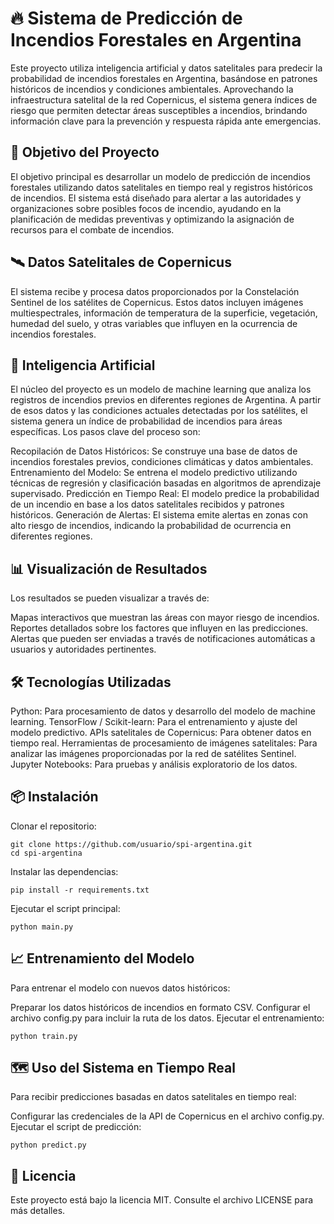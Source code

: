 # 🔥 Sistema de Predicción de Incendios Forestales en Argentina

Este proyecto utiliza inteligencia artificial y datos satelitales para predecir la probabilidad de incendios forestales en Argentina, basándose en patrones históricos de incendios y condiciones ambientales. Aprovechando la infraestructura satelital de la red Copernicus, el sistema genera índices de riesgo que permiten detectar áreas susceptibles a incendios, brindando información clave para la prevención y respuesta rápida ante emergencias.

## 🚀 Objetivo del Proyecto

El objetivo principal es desarrollar un modelo de predicción de incendios forestales utilizando datos satelitales en tiempo real y registros históricos de incendios. El sistema está diseñado para alertar a las autoridades y organizaciones sobre posibles focos de incendio, ayudando en la planificación de medidas preventivas y optimizando la asignación de recursos para el combate de incendios.

## 🛰️ Datos Satelitales de Copernicus

El sistema recibe y procesa datos proporcionados por la Constelación Sentinel de los satélites de Copernicus. Estos datos incluyen imágenes multiespectrales, información de temperatura de la superficie, vegetación, humedad del suelo, y otras variables que influyen en la ocurrencia de incendios forestales.

## 🧠 Inteligencia Artificial

El núcleo del proyecto es un modelo de machine learning que analiza los registros de incendios previos en diferentes regiones de Argentina. A partir de esos datos y las condiciones actuales detectadas por los satélites, el sistema genera un índice de probabilidad de incendios para áreas específicas. Los pasos clave del proceso son:

  Recopilación de Datos Históricos: Se construye una base de datos de incendios forestales previos, condiciones climáticas y datos ambientales.
  Entrenamiento del Modelo: Se entrena el modelo predictivo utilizando técnicas de regresión y clasificación basadas en algoritmos de aprendizaje supervisado.
  Predicción en Tiempo Real: El modelo predice la probabilidad de un incendio en base a los datos satelitales recibidos y patrones históricos.
  Generación de Alertas: El sistema emite alertas en zonas con alto riesgo de incendios, indicando la probabilidad de ocurrencia en diferentes regiones.

## 📊 Visualización de Resultados

Los resultados se pueden visualizar a través de:

  Mapas interactivos que muestran las áreas con mayor riesgo de incendios.
  Reportes detallados sobre los factores que influyen en las predicciones.
  Alertas que pueden ser enviadas a través de notificaciones automáticas a usuarios y autoridades pertinentes.

## 🛠️ Tecnologías Utilizadas

  Python: Para procesamiento de datos y desarrollo del modelo de machine learning.
  TensorFlow / Scikit-learn: Para el entrenamiento y ajuste del modelo predictivo.
  APIs satelitales de Copernicus: Para obtener datos en tiempo real.
  Herramientas de procesamiento de imágenes satelitales: Para analizar las imágenes proporcionadas por la red de satélites Sentinel. 
  Jupyter Notebooks: Para pruebas y análisis exploratorio de los datos.

## 📦 Instalación

Clonar el repositorio:

    git clone https://github.com/usuario/spi-argentina.git
    cd spi-argentina

Instalar las dependencias:

    pip install -r requirements.txt

Ejecutar el script principal:

    python main.py

## 📈 Entrenamiento del Modelo

Para entrenar el modelo con nuevos datos históricos:

Preparar los datos históricos de incendios en formato CSV.
Configurar el archivo config.py para incluir la ruta de los datos.
Ejecutar el entrenamiento:

    python train.py

## 🗺️ Uso del Sistema en Tiempo Real

Para recibir predicciones basadas en datos satelitales en tiempo real:

Configurar las credenciales de la API de Copernicus en el archivo config.py.
Ejecutar el script de predicción:

    python predict.py

## 📜 Licencia

Este proyecto está bajo la licencia MIT. Consulte el archivo LICENSE para más detalles.
